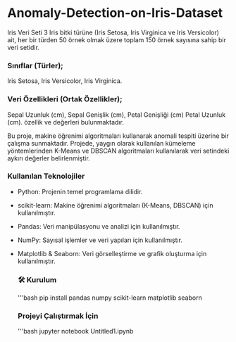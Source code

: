# Anomaly-Detection-on-Iris-Dataset
Iris Veri Seti 3 Iris bitki türüne (Iris Setosa, Iris Virginica ve Iris Versicolor) ait, her bir türden 50 örnek olmak üzere toplam 150 örnek sayısına sahip bir veri setidir.

### Sınıflar (Türler);
Iris Setosa,
Iris Versicolor,
Iris Virginica.

### Veri Özellikleri (Ortak Özellikler);
Sepal Uzunluk (cm),
Sepal Genişlik (cm),
Petal Genişliği (cm)
Petal Uzunluk (cm).
özellik ve değerleri bulunmaktadır.

Bu proje, makine öğrenimi algoritmaları kullanarak anomali tespiti üzerine bir çalışma sunmaktadır. Projede, yaygın olarak kullanılan kümeleme yöntemlerinden K-Means ve DBSCAN algoritmaları kullanılarak veri setindeki aykırı değerler belirlenmiştir.

### Kullanılan Teknolojiler

- Python: Projenin temel programlama dilidir.
- scikit-learn: Makine öğrenimi algoritmaları (K-Means, DBSCAN) için kullanılmıştır.
- Pandas: Veri manipülasyonu ve analizi için kullanılmıştır.
- NumPy: Sayısal işlemler ve veri yapıları için kullanılmıştır.
- Matplotlib & Seaborn: Veri görselleştirme ve grafik oluşturma için kullanılmıştır.

  ### 🛠️ Kurulum
  
  '''bash
  pip install pandas numpy scikit-learn matplotlib seaborn

  ### Projeyi Çalıştırmak İçin
  '''bash
  jupyter notebook Untitled1.ipynb
